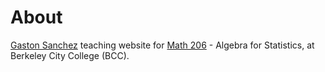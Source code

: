 # About

[Gaston Sanchez](http://gastonsanchez.com) teaching website for [Math 206](http://gastonsanchez.com/math13) - Algebra for Statistics, at Berkeley City College (BCC).